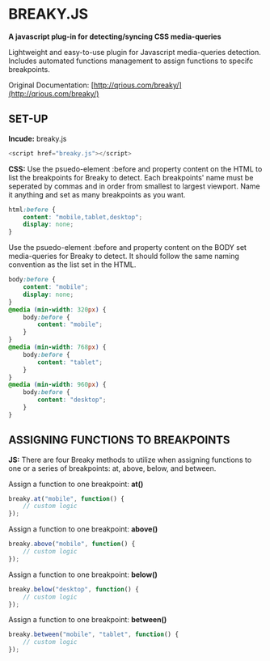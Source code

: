 # BREAKY.JS

**A javascript plug-in for detecting/syncing CSS media-queries**

Lightweight and easy-to-use plugin for Javascript media-queries detection. Includes automated functions
management to assign functions to specifc breakpoints.

Original Documentation: [http://qrious.com/breaky/](http://qrious.com/breaky/)

SET-UP
----
**Incude:** breaky.js
```js
<script href="breaky.js"></script>
```
**CSS:** Use the psuedo-element :before and property content on the HTML to list the breakpoints for Breaky to detect. Each breakpoints' name must be seperated by commas and in order from smallest to largest viewport. Name it anything and set as many breakpoints as you want.
```css
html:before {
	content: "mobile,tablet,desktop";
	display: none;
}
```
Use the psuedo-element :before and property content on the BODY set media-queries for Breaky to detect. It should follow the same naming convention as the list set in the HTML.

```css
body:before {
	content: "mobile";
	display: none; 
}
@media (min-width: 320px) {
	body:before {
		content: "mobile";
	}
}
@media (min-width: 768px) {
	body:before {
		content: "tablet";
	}
}
@media (min-width: 960px) {
	body:before {
		content: "desktop";
	}
}
```

ASSIGNING FUNCTIONS TO BREAKPOINTS
----
**JS:** There are four Breaky methods to utilize when assigning functions to one or a series of breakpoints: at, above, below, and between.

Assign a function to one breakpoint: **at()**
```js
breaky.at("mobile", function() {
    // custom logic
});
```

Assign a function to one breakpoint: **above()**
```js
breaky.above("mobile", function() {
    // custom logic
});
```

Assign a function to one breakpoint: **below()**
```js
breaky.below("desktop", function() {
    // custom logic
});
```

Assign a function to one breakpoint: **between()**
```js
breaky.between("mobile", "tablet", function() {
    // custom logic
});
```